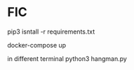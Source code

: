 # FIC

pip3 isntall -r requirements.txt

docker-compose up

in different terminal python3 hangman.py